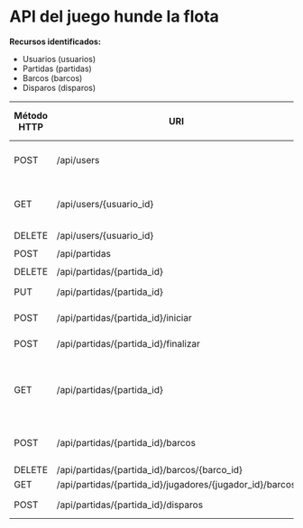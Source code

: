 # API del juego hunde la flota

**Recursos identificados:**
- Usuarios (usuarios)
- Partidas (partidas)
- Barcos (barcos)
- Disparos (disparos)

| Método HTTP | URI            | Query Params | Request Body | Response Body    | Códigos HTTP de respuesta |
|-------------|----------------|--------------|--------------|------------------|-------------------------|
| POST         | /api/users | N/A | ``{"nombre": "usuario_1", "email": "usuario@mail.com"}`` | ``{"usuario_id": 1}`` | 201, 400 |
| GET         | /api/users/{usuario_id} | N/A | N/A | ``{"usuario_id": 1, "nombre": "usuario_1", "email": "usuario@mail.com"}`` | 200, 404 |
| DELETE         | /api/users/{usuario_id} | N/A | N/A | N/A | 204, 404 |
| POST         | /api/partidas | N/A | ``{"usuario_id_1": 1, "usuario_id_2": 2}`` | ``{"partida_id": 1}`` | 201, 400 |
| DELETE         | /api/partidas/{partida_id} | N/A | N/A | N/A | 204, 404 |
| PUT         | /api/partidas/{partida_id} | N/A | ``{"jugador_1": 1, "jugador_2": 2}`` | N/A | 200, 400, 404 |
| POST         | /api/partidas/{partida_id}/iniciar | N/A | N/A | ``{"estado": "iniciar"}`` | 200, 400, 404 |
| POST         | /api/partidas/{partida_id}/finalizar | N/A | N/A | ``{"estado": "finalizar"}`` | 200, 400, 404 |
| GET         | /api/partidas/{partida_id} | N/A | N/A | ``{"jugador_1": 1, "jugador_2": 2, "ganador_id": 1, "estado": "finalizar", "barcos": [], "tiros": []}`` | 200, 404 |
| POST         | /api/partidas/{partida_id}/barcos | N/A | ``{"jugador_id": 1, "tipo_barco": "barco_4_cuadros", "posicion": []}`` | ``{"barco_id": 1}`` | 200, 400, 404 |
| DELETE         | /api/partidas/{partida_id}/barcos/{barco_id} | N/A | N/A | N/A | 204, 404 |
| GET         | /api/partidas/{partida_id}/jugadores/{jugador_id}/barcos | N/A | N/A | ``{"barcos": []}`` | 200, 404 |
| POST         | /api/partidas/{partida_id}/disparos | N/A | ``{"posicion": []}`` | N/A | 201, 400, 404 |
